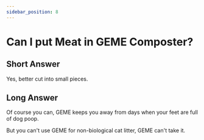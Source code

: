 ```yaml
---
sidebar_position: 8
---
```


# Can I put Meat in GEME Composter?

## Short Answer
Yes, better cut into small pieces.

## Long Answer

Of course you can, GEME keeps you away from days when your feet are full of dog poop.

But you can't use GEME for non-biological cat litter, GEME can't take it.
